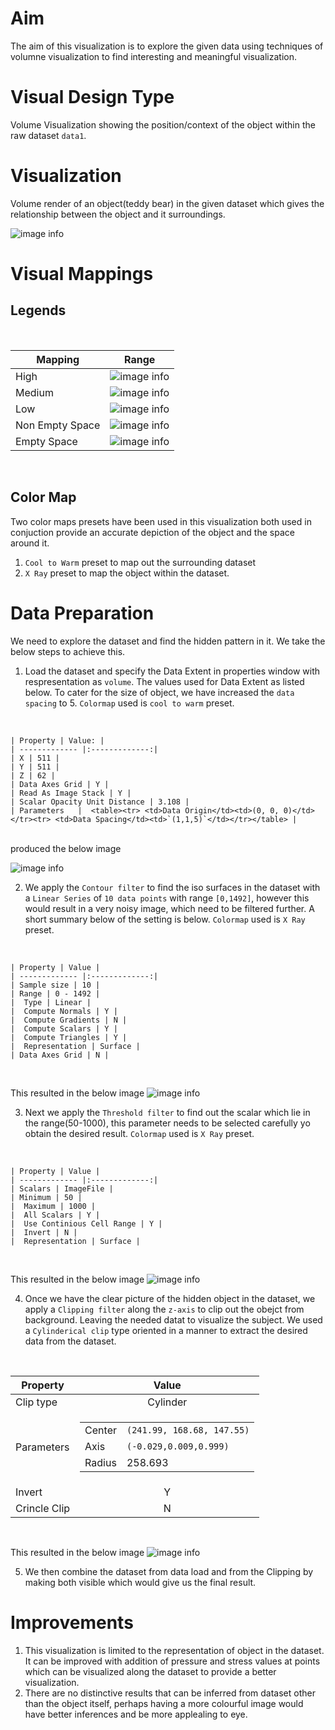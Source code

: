 # Aim
The aim of this visualization is to explore the given data using techniques of volumne visualization to find interesting and meaningful visualization. 



# Visual Design Type
Volume Visualization showing the position/context of the object within the raw dataset `data1`.

# Visualization

Volume render of an object(teddy bear) in the given dataset which gives the relationship between the object and it surroundings.

![image info](./images/2/2.1.PNG)


# Visual Mappings
## Legends

<br>

 | Mapping  | Range |
| ------------- |:-------------:| 
 | High  | ![image info](./images/1/legend_high_density.JPG) |
 | Medium  | ![image info](./images/1/legend_med_density.JPG) |
 | Low  | ![image info](./images/1/legend_low_density.JPG) |
 | Non Empty Space  | ![image info](./images/2/Object_Y.JPG) |
 | Empty Space  | ![image info](./images/2/Object_N.JPG) |

 <br>

## Color Map
Two color maps presets have been used in this visualization both used in conjuction provide an accurate depiction of the object and the space around it.
1. `Cool to Warm` preset to map out the surrounding dataset
2. `X Ray` preset to map the object within the dataset.

 # Data Preparation 

We need to explore the dataset and find the hidden pattern in it. We take the below steps to achieve this.
1. Load the dataset and specify the Data Extent in properties window with respresentation as `volume`. The values used for Data Extent as listed below. To cater for the size of object, we have increased the `data spacing` to 5.
`Colormap` used is `cool to warm` preset.
<br>

    | Property | Value: |
    | ------------- |:-------------:| 
    | X | 511 |
    | Y | 511 |
    | Z | 62 |
    | Data Axes Grid | Y |
    | Read As Image Stack | Y |
    | Scalar Opacity Unit Distance | 3.108 |
    | Parameters   |  <table><tr> <td>Data Origin</td><td>(0, 0, 0)</td></tr><tr> <td>Data Spacing</td><td>`(1,1,5)`</td></tr></table> |

<br>
produced the below image

![image info](./images/2/2.3.JPG)

2. We apply the `Contour filter` to find the iso surfaces in the dataset with a `Linear Series` of `10 data points` with range `[0,1492]`, however this would result in a very noisy image, which need to be filtered further. A short summary below of the setting is below.
`Colormap` used is `X Ray` preset.
<br>

    | Property | Value |
    | ------------- |:-------------:| 
    | Sample size | 10 |
    | Range | 0 - 1492 |
    |  Type | Linear |
    |  Compute Normals | Y |
    |  Compute Gradients | N |
    |  Compute Scalars | Y |
    |  Compute Triangles | Y |
    |  Representation | Surface |
    | Data Axes Grid | N |

<br>

This resulted in the below image
![image info](./images/2/2.2.JPG)

3. Next we apply the `Threshold filter` to find out the scalar which lie in the range(50-1000), this parameter needs to be selected carefully yo obtain the desired result.
`Colormap` used is `X Ray` preset.
<br>

    | Property | Value |
    | ------------- |:-------------:| 
    | Scalars | ImageFile |
    | Minimum | 50 |
    |  Maximum | 1000 |
    |  All Scalars | Y |
    |  Use Continious Cell Range | Y |
    |  Invert | N |
    |  Representation | Surface |

<br>

This resulted in the below image
![image info](./images/2/2.4.JPG)

4. Once we have the clear picture of the hidden object in the dataset, we apply a `Clipping filter` along the `z-axis` to clip out the obejct from background. Leaving the needed datat to visualize the subject. We used a `Cylinderical clip` type oriented in a manner to extract the desired data from the dataset.
<br>

| Property        | Value     |      
| ------------- |:-------------:| 
| Clip type   | Cylinder | 
| Parameters   |  <table><tr> <td>Center</td><td>`(241.99, 168.68, 147.55)`</td></tr><tr> <td>Axis</td><td>`(-0.029,0.009,0.999)`</td></tr><tr> <td>Radius</td><td>258.693</td></tr></table> |
| Invert   | Y | 
| Crincle Clip   | N | 
<br>

This resulted in the below image
![image info](./images/2/2.5.JPG)

5. We then combine the dataset from data load and from the Clipping by making both visible which would give us the final result.

# Improvements
1. This visualization is limited to the representation of object in the dataset. It can be improved with addition of pressure and stress values at points which can be visualized along the dataset to provide a better visualization.
2. There are no distinctive results that can be inferred from dataset other than the object itself, perhaps having a more colourful image would have better inferences and be more applealing to eye.